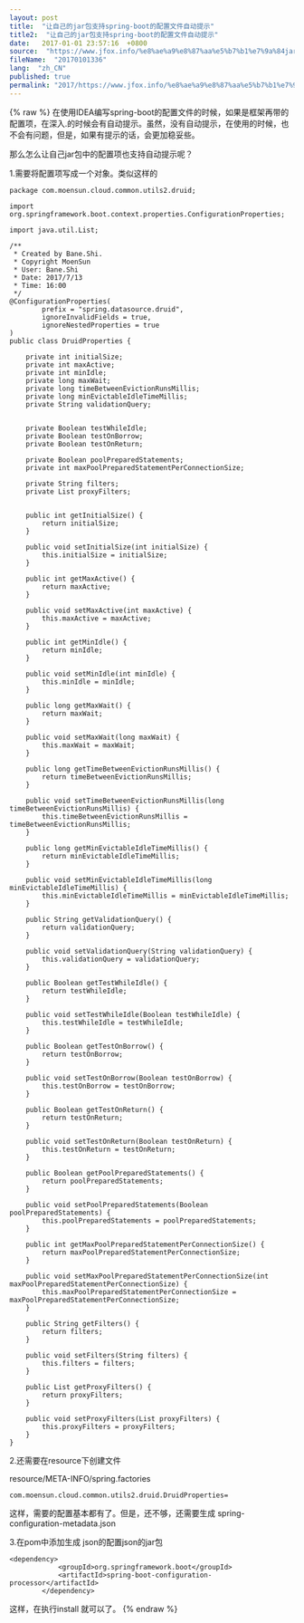 ```yaml
---
layout: post
title:  "让自己的jar包支持spring-boot的配置文件自动提示"
title2:  "让自己的jar包支持spring-boot的配置文件自动提示"
date:   2017-01-01 23:57:16  +0800
source:  "https://www.jfox.info/%e8%ae%a9%e8%87%aa%e5%b7%b1%e7%9a%84jar%e5%8c%85%e6%94%af%e6%8c%81springboot%e7%9a%84%e9%85%8d%e7%bd%ae%e6%96%87%e4%bb%b6%e8%87%aa%e5%8a%a8%e6%8f%90%e7%a4%ba.html"
fileName:  "20170101336"
lang:  "zh_CN"
published: true
permalink: "2017/https://www.jfox.info/%e8%ae%a9%e8%87%aa%e5%b7%b1%e7%9a%84jar%e5%8c%85%e6%94%af%e6%8c%81springboot%e7%9a%84%e9%85%8d%e7%bd%ae%e6%96%87%e4%bb%b6%e8%87%aa%e5%8a%a8%e6%8f%90%e7%a4%ba.html"
---
```

{% raw %}
在使用IDEA编写spring-boot的配置文件的时候，如果是框架再带的配置项，在深入.的时候会有自动提示。虽然，没有自动提示，在使用的时候，也不会有问题，但是，如果有提示的话，会更加稳妥些。

那么怎么让自己jar包中的配置项也支持自动提示呢？

1.需要将配置项写成一个对象。类似这样的

    package com.moensun.cloud.common.utils2.druid;
    
    import org.springframework.boot.context.properties.ConfigurationProperties;
    
    import java.util.List;
    
    /**
     * Created by Bane.Shi.
     * Copyright MoenSun
     * User: Bane.Shi
     * Date: 2017/7/13
     * Time: 16:00
     */
    @ConfigurationProperties(
    		prefix = "spring.datasource.druid",
    		ignoreInvalidFields = true,
    		ignoreNestedProperties = true
    )
    public class DruidProperties {
    
    	private int initialSize;
    	private int maxActive;
    	private int minIdle;
    	private long maxWait;
    	private long timeBetweenEvictionRunsMillis;
    	private long minEvictableIdleTimeMillis;
    	private String validationQuery;
    
    
    	private Boolean testWhileIdle;
    	private Boolean testOnBorrow;
    	private Boolean testOnReturn;
    
    	private Boolean poolPreparedStatements;
    	private int maxPoolPreparedStatementPerConnectionSize;
    
    	private String filters;
    	private List proxyFilters;
    
    
    	public int getInitialSize() {
    		return initialSize;
    	}
    
    	public void setInitialSize(int initialSize) {
    		this.initialSize = initialSize;
    	}
    
    	public int getMaxActive() {
    		return maxActive;
    	}
    
    	public void setMaxActive(int maxActive) {
    		this.maxActive = maxActive;
    	}
    
    	public int getMinIdle() {
    		return minIdle;
    	}
    
    	public void setMinIdle(int minIdle) {
    		this.minIdle = minIdle;
    	}
    
    	public long getMaxWait() {
    		return maxWait;
    	}
    
    	public void setMaxWait(long maxWait) {
    		this.maxWait = maxWait;
    	}
    
    	public long getTimeBetweenEvictionRunsMillis() {
    		return timeBetweenEvictionRunsMillis;
    	}
    
    	public void setTimeBetweenEvictionRunsMillis(long timeBetweenEvictionRunsMillis) {
    		this.timeBetweenEvictionRunsMillis = timeBetweenEvictionRunsMillis;
    	}
    
    	public long getMinEvictableIdleTimeMillis() {
    		return minEvictableIdleTimeMillis;
    	}
    
    	public void setMinEvictableIdleTimeMillis(long minEvictableIdleTimeMillis) {
    		this.minEvictableIdleTimeMillis = minEvictableIdleTimeMillis;
    	}
    
    	public String getValidationQuery() {
    		return validationQuery;
    	}
    
    	public void setValidationQuery(String validationQuery) {
    		this.validationQuery = validationQuery;
    	}
    
    	public Boolean getTestWhileIdle() {
    		return testWhileIdle;
    	}
    
    	public void setTestWhileIdle(Boolean testWhileIdle) {
    		this.testWhileIdle = testWhileIdle;
    	}
    
    	public Boolean getTestOnBorrow() {
    		return testOnBorrow;
    	}
    
    	public void setTestOnBorrow(Boolean testOnBorrow) {
    		this.testOnBorrow = testOnBorrow;
    	}
    
    	public Boolean getTestOnReturn() {
    		return testOnReturn;
    	}
    
    	public void setTestOnReturn(Boolean testOnReturn) {
    		this.testOnReturn = testOnReturn;
    	}
    
    	public Boolean getPoolPreparedStatements() {
    		return poolPreparedStatements;
    	}
    
    	public void setPoolPreparedStatements(Boolean poolPreparedStatements) {
    		this.poolPreparedStatements = poolPreparedStatements;
    	}
    
    	public int getMaxPoolPreparedStatementPerConnectionSize() {
    		return maxPoolPreparedStatementPerConnectionSize;
    	}
    
    	public void setMaxPoolPreparedStatementPerConnectionSize(int maxPoolPreparedStatementPerConnectionSize) {
    		this.maxPoolPreparedStatementPerConnectionSize = maxPoolPreparedStatementPerConnectionSize;
    	}
    
    	public String getFilters() {
    		return filters;
    	}
    
    	public void setFilters(String filters) {
    		this.filters = filters;
    	}
    
    	public List getProxyFilters() {
    		return proxyFilters;
    	}
    
    	public void setProxyFilters(List proxyFilters) {
    		this.proxyFilters = proxyFilters;
    	}
    }

2.还需要在resource下创建文件

resource/META-INFO/spring.factories

    com.moensun.cloud.common.utils2.druid.DruidProperties=

这样，需要的配置基本都有了。但是，还不够，还需要生成 spring-configuration-metadata.json

3.在pom中添加生成 json的配置json的jar包

    <dependency>
    			<groupId>org.springframework.boot</groupId>
    			<artifactId>spring-boot-configuration-processor</artifactId>
    		</dependency>

这样，在执行install 就可以了。
{% endraw %}